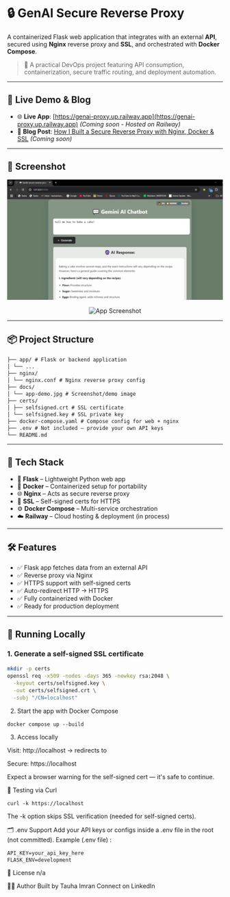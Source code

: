 # 🔒 GenAI Secure Reverse Proxy

A containerized Flask web application that integrates with an external **API**, secured using **Nginx** reverse proxy and **SSL**, and orchestrated with **Docker Compose**.

> 🧰 A practical DevOps project featuring API consumption, containerization, secure traffic routing, and deployment automation.

---

## 🚀 Live Demo & Blog

- 🌐 **Live App**: [https://genai-proxy.up.railway.app](https://genai-proxy.up.railway.app) *(Coming soon - Hosted on Railway)*
- 📝 **Blog Post**: [How I Built a Secure Reverse Proxy with Nginx, Docker & SSL](https://www.linkedin.com/posts/tauha-imran-6185b3280_devops-docker-flask-activity-7349143758220791809-TiTN?utm_source=share&utm_medium=member_desktop&rcm=ACoAAERujrQBDz_-twYMisiFReEvfdGkbhb4KpM) *(Coming soon)*

---

## 📸 Screenshot

<p align="center">
  <img src="docs/app-demo.jpg" alt="App Screenshot" width="700"/>
</p>


<p align="center">
  <img src="docs/docker-demo.jpg" alt="App Screenshot" width="700"/>
</p>

---

## 📦 Project Structure

```
├── app/ # Flask or backend application
│ └── ...
├── nginx/
│ └── nginx.conf # Nginx reverse proxy config
├── docs/
│ └── app-demo.jpg # Screenshot/demo image
├── certs/
│ ├── selfsigned.crt # SSL certificate
│ └── selfsigned.key # SSL private key
├── docker-compose.yaml # Compose config for web + nginx
├── .env # Not included — provide your own API keys
└── README.md
```

---

## 🔧 Tech Stack

- 🐍 **Flask** – Lightweight Python web app
- 🐳 **Docker** – Containerized setup for portability
- 🌐 **Nginx** – Acts as secure reverse proxy
- 🔐 **SSL** – Self-signed certs for HTTPS
- ⚙️ **Docker Compose** – Multi-service orchestration
- ☁️ **Railway** – Cloud hosting & deployment (in process)

---

## 🛠️ Features

- ✅ Flask app fetches data from an external API
- ✅ Reverse proxy via Nginx
- ✅ HTTPS support with self-signed certs
- ✅ Auto-redirect HTTP → HTTPS
- ✅ Fully containerized with Docker
- ✅ Ready for production deployment

---

## 🧪 Running Locally

### 1. Generate a self-signed SSL certificate

```bash
mkdir -p certs
openssl req -x509 -nodes -days 365 -newkey rsa:2048 \
  -keyout certs/selfsigned.key \
  -out certs/selfsigned.crt \
  -subj "/CN=localhost"
```

2. Start the app with Docker Compose

```
docker compose up --build
```

3. Access locally

Visit: http://localhost → redirects to

Secure: https://localhost

Expect a browser warning for the self-signed cert — it's safe to continue.

🧪 Testing via Curl
```
curl -k https://localhost
```
The -k option skips SSL verification (needed for self-signed certs).

🗂️ .env Support
Add your API keys or configs inside a .env file in the root (not committed).
Example (.env file) :

```
API_KEY=your_api_key_here
FLASK_ENV=development
```

📄 License
n/a

🙋‍♂️ Author
Built by Tauha Imran
Connect on LinkedIn
